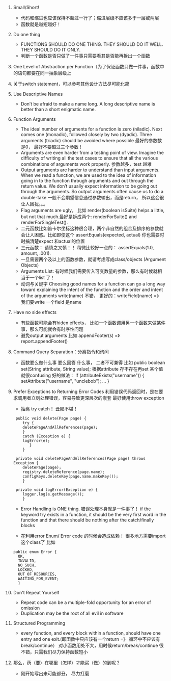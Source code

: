 1. Small/Short!
    - 代码和缩进也应该保持不超过一行了；缩进层级不应该多于一层或两层
    - 函数就是越短越好！
 
2. Do one thing
    - FUNCTIONS SHOULD DO ONE THING. THEY SHOULD DO IT WELL. THEY SHOULD DO IT ONLY.
    - 判断一个函数是否只做了一件事只需要看其是否能再拆出一个函数
  
3. One Level of Abstraction per Function（为了保证函数只做一件事，函数中的语句都要在同一抽象层级上

4. 关于switch statement，可以参考其他设计方法尽可能化简

5. Use Descriptive Names
    - Don’t be afraid to make a name long. A long descriptive name is better than a short enigmatic name. 
 
6. Function Arguments
    - The ideal number of arguments for a function is zero (niladic). Next comes one (monadic), followed closely by two (dyadic). Three arguments (triadic) should be avoided where possible
    最好的参数数是0， 最好不要超过三个参数！
    - Arguments are even harder from a testing point of view. Imagine the difficulty of writing all the test cases to ensure that all the various combinations of arguments work properly. 
    参数越多，test 越难
    - Output arguments are harder to understand than input arguments. When we read a function, we are used to the idea of information going in to the function through arguments
and out through the return value. We don’t usually expect information to be going out through the arguments. So output arguments often cause us to do a double-take 
一般不会期望信息通过参数输出，而是return， 所以这会很让人困扰。。。
    - Flag arguments are ugly，  比如 render(boolean isSuite) helps a little, but not that much.最好是拆成两个: renderForSuite() and renderForSingleTest().
    - 二元函数比如笛卡尔坐标这种很合理，两个非自然的组合及排序的参数就会让人困惑。比如即便这个 assertEquals(expected, actual) 你也需要时时搞清楚expect 和actual的位置
    - 三元函数： 请慎之又慎！！  稍微比较好一点的： assertEquals(1.0, amount, .001).
    - 一旦需要两个及以上的函数参数，就请考虑写成class/objects  (Argument Objects)
    - Arguments List: 有时候我们需要传入可变数量的参数，那么有时候就相当于一个list 了！
    - 动词与关键字  Choosing good names for a function can go a long way toward explaining the intent of the function and the order and intent of the arguments
    write(name) 不错， 更好的：writeField(name) =》 我们要write 一个field 是name
    
7. Have no side effects
    - 有些函数可能会有hiden effects， 比如一个函数调用另一个函数来做某件事，那么可能就会有时序性问题
    - 避免output arguments 比如 appendFooter(s) =》report.appendFooter()
 
8. Command Query Separation：分离指令和询问
    - 函数要么做什么事 要么回答 什么事， 二者不可兼得 比如 public boolean set(String attribute, String value); 根据attribute 存不存在再set 某个值就很confusing
    好的做法：
    if (attributeExists("username")) {
        setAttribute("username", "unclebob");
        ... }
      
9. Prefer Exceptions to Returning Error Codes
   利用错误代码返回时，是在要求调用者立刻处理错误，容易导致更深层次的嵌套
   最好使用throw exception
   - 抽离 try catch！ 丑陋不堪！
   ```
    public void delete(Page page) {
       try {
       deletePageAndAllReferences(page);
       }
       catch (Exception e) {
       logError(e);
          }
       }
       
    private void deletePageAndAllReferences(Page page) throws Exception {
       deletePage(page);
       registry.deleteReference(page.name);
       configKeys.deleteKey(page.name.makeKey());
       }
       
    private void logError(Exception e) {
       logger.log(e.getMessage());
       }
     ```
    
    - Error Handling is ONE thing. 错误处理本身就是一件事了！
    if the keyword try exists in a function, it should be the very first word in the function and that there should be nothing after the catch/finally blocks
   
    - 在利用error Enum/ Error code 的时候会造成依赖！ 很多地方需要import这个class了
    比如 
    ```
    public enum Error {
      OK,
      INVALID,
      NO_SUCH,
      LOCKED,
      OUT_OF_RESOURCES,
      WAITING_FOR_EVENT;
      }
     ```
  
10. Don't Repeat Yourself
    - Repeat code can be a multiple-fold opportunity for an error of omission
    - Duplication may be the root of all evil in software

11. Structured Programming
    - every function, and every block within a function, should have one entry and one exit.(即函数中只应该有一个return =》 循环中不应该有break/continue） 
    对小函数用处不大，用时候return/break/continue 很不错，只需我们尽力保持函数短小
  
12. 那么，药（要）在哪里（怎样）才能买（做）的到呢？
    - 刚开始写出来可能都丑， 尽力打磨



    
 
